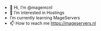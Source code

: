 - 👋 Hi, I’m @magemcnl
- 👀 I’m interested in Hostings
- I’m currently learning MageServers
- 📫 How to reach me https://mageservers.nl
